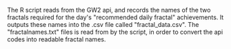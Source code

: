 The R script reads from the GW2 api, and records the names of the two fractals required for the day's "recommended daily fractal" achievements. It outputs these names into the  .csv file called "fractal_data.csv". The "fractalnames.txt" files is read from by the script, in order to convert the api codes into readable fractal names.
